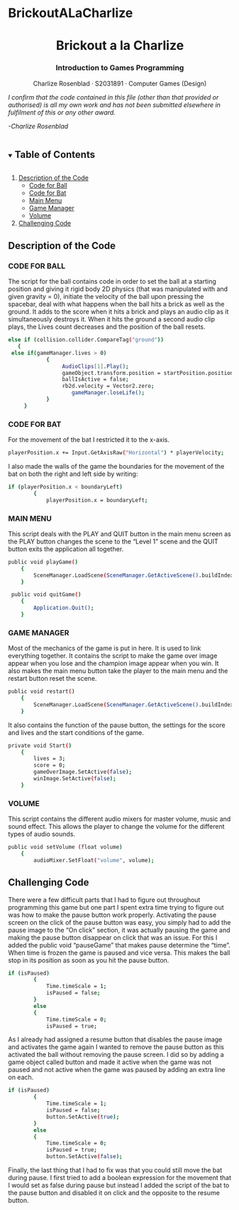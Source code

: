 # BrickoutALaCharlize
<!-- PROJECT LOGO -->
<p align="center">
  <h1 align="center">Brickout a la Charlize</h1>
  <h3 align="center">Introduction to Games Programming</h3>
  
  <p align="center">
    <h3">Charlize Rosenblad</h3>
    ·
    <h3">S2031891</h3>
    ·
    <h3">Computer Games (Design)</h3>
  </p>
</p>




_I confirm that the code contained in this file (other than that provided or authorised) is all my own work and has not been submitted elsewhere in fulfilment of this or any other award._ 

_-Charlize Rosenblad_


<!-- TABLE OF CONTENTS -->
<details open="open">
  <summary><h2 style="display: inline-block">Table of Contents</h2></summary>
  <ol>
      <li><a href="#description-of-the-code">Description of the Code</a></i>
      <ul>
        <li><a href="#code-for-ball">Code for Ball</a></li>
        <li><a href="#code-for-bat">Code for Bat</a></li>
        <li><a href="#main-menu">Main Menu</a></li>
        <li><a href="#game-manager">Game Manager</a></li>
        <li><a href="#volume">Volume</a></li>
      </ul>
    </li>
    <li><a href="#challenging-code">Challenging Code</a></li>
  </ol>
</details>

## Description of the Code

### CODE FOR BALL

The script for the ball contains code in order to set the ball at a starting position and giving it rigid body 2D physics (that was manipulated with and given gravity = 0), initiate the velocity of the ball upon pressing the spacebar, deal with what happens when the ball hits a brick as well as the ground. It adds to the score when it hits a brick and plays an audio clip as it simultaneously destroys it. When it hits the ground a second audio clip plays, the Lives count decreases and the position of the ball resets. 

```sh
else if (collision.collider.CompareTag("ground"))
   {
 else if(gameManager.lives > 0) 
            {
               	 AudioClips[1].Play();
               	 gameObject.transform.position = startPosition.position;
               	 ballIsActive = false;
               	 rb2d.velocity = Vector2.zero;
                	gameManager.loseLife(); 
            }
     }
```

### CODE FOR BAT

For the movement of the bat I restricted it to the x-axis.

```sh
playerPosition.x += Input.GetAxisRaw("Horizontal") * playerVelocity;
```

I also made the walls of the game the boundaries for the movement of the bat on both the right and left side by writing:
  
```sh
if (playerPosition.x < boundaryLeft)
        {
            playerPosition.x = boundaryLeft;
```  
### MAIN MENU

This script deals with the PLAY and QUIT button in the main menu screen as the PLAY button changes the scene to the “Level 1” scene and the QUIT button exits the application all together.

```sh
public void playGame()
    {
        SceneManager.LoadScene(SceneManager.GetActiveScene().buildIndex + 1);
    }

 public void quitGame()
    {
        Application.Quit();
    }
```

### GAME MANAGER

Most of the mechanics of the game is put in here. It is used to link everything together. It contains the script to make the game over image appear when you lose and the champion image appear when you win. It also makes the main menu button take the player to the main menu and the restart button reset the scene.

```sh
public void restart() 
    {
        SceneManager.LoadScene(SceneManager.GetActiveScene().buildIndex); 
    }
```

It also contains the function of the pause button, the settings for the score and lives and the start conditions of the game.

```sh
private void Start() 
    {
        lives = 3; 
        score = 0; 
        gameOverImage.SetActive(false); 
        winImage.SetActive(false); 
    }
```

### VOLUME

This script contains the different audio mixers for master volume, music and sound effect. This allows the player to change the volume for the different types of audio sounds.

```sh
public void setVolume (float volume)
    {
        audioMixer.SetFloat("volume", volume);
```

## Challenging Code

There were a few difficult parts that I had to figure out throughout programming this game but one part I spent extra time trying to figure out was how to make the pause button work properly. Activating the pause screen on the click of the pause button was easy, you simply had to add the pause image to the “On click” section, it was actually pausing the game and making the pause button disappear on click that was an issue. For this I added the public void “pauseGame” that makes pause determine the “time”. When time is frozen the game is paused and vice versa. This makes the ball stop in its position as soon as you hit the pause button. 

```sh
if (isPaused)
        {
            Time.timeScale = 1;
            isPaused = false;  
        }
        else
        {
            Time.timeScale = 0;
            isPaused = true;
```

As I already had assigned a resume button that disables the pause image and activates the game again I wanted to remove the pause button as this activated the ball without removing the pause screen. I did so by adding a game object called button and made it active when the game was not paused and not active when the game was paused by adding an extra line on each. 

```sh
if (isPaused)
        {
            Time.timeScale = 1;
            isPaused = false;
            button.SetActive(true);
        }
        else
        {
            Time.timeScale = 0;
            isPaused = true;
            button.SetActive(false);
```

Finally, the last thing that I had to fix was that you could still move the bat during pause. I first tried to add a boolean expression for the movement that I would set as false during pause but instead I added the script of the bat to the pause button and disabled it on click and the opposite to the resume button.

